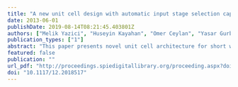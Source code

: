 ```yaml
---
title: "A new unit cell design with automatic input stage selection capability for increased SNR"
date: 2013-06-01
publishDate: 2019-08-14T08:21:45.403801Z
authors: ["Melik Yazici", "Huseyin Kayahan", "Omer Ceylan", "Yasar Gurbuz"]
publication_types: ["1"]
abstract: "This paper presents novel unit cell architecture for short wave infrared (SWIR) imaging applications. It has two input stages which are CTIA and SFD covering for both respectively low and high light levels and automatic input stage selection circuitry that chooses best input stage. A user can select 2 modes for FPA manual and automatic mode. In manual mode, user can set CTIA or SFD for all pixels according to user needs. In automatic mode, each pixel selects input stage itself according to light level. Automatic input stage selection for each pixel brings high SNR level and low noise along with highest possible dynamic range. Standard CMOS 0.18µm TSMC technology is used to realize unit cell. In the architecture of unit cell, circuit level techniques are used to optimize layout size."
featured: false
publication: ""
url_pdf: "http://proceedings.spiedigitallibrary.org/proceeding.aspx?doi=10.1117/12.2018517"
doi: "10.1117/12.2018517"
---
```


